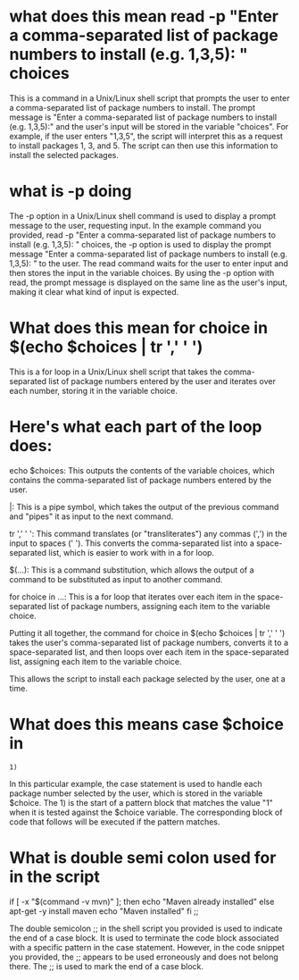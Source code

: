 # what does this mean read -p "Enter a comma-separated list of package numbers to install (e.g. 1,3,5): " choices

This is a command in a Unix/Linux shell script that prompts the user to enter a comma-separated list of package numbers to install. 
The prompt message is "Enter a comma-separated list of package numbers to install (e.g. 1,3,5):" and the user's input will be stored in the variable "choices".
For example, if the user enters "1,3,5", the script will interpret this as a request to install packages 1, 3, and 5. 
The script can then use this information to install the selected packages.

# what is -p doing 
The -p option in a Unix/Linux shell command is used to display a prompt message to the user, requesting input. 
In the example command you provided, read -p "Enter a comma-separated list of package numbers to install (e.g. 1,3,5): " choices, 
the -p option is used to display the prompt message "Enter a comma-separated list of package numbers to install (e.g. 1,3,5): " to the user.
The read command waits for the user to enter input and then stores the input in the variable choices. 
By using the -p option with read, the prompt message is displayed on the same line as the user's input, making it clear what kind of input is expected.

# What does this mean  for choice in $(echo $choices | tr ',' ' ')

This is a for loop in a Unix/Linux shell script that takes the comma-separated list of package numbers entered by the user and iterates over each number, 
storing it in the variable choice.

# Here's what each part of the loop does:

echo $choices: This outputs the contents of the variable choices, which contains the comma-separated list of package numbers entered by the user.

|: This is a pipe symbol, which takes the output of the previous command and "pipes" it as input to the next command.

tr ',' ' ': This command translates (or "transliterates") any commas (',') in the input to spaces (' '). This converts the comma-separated list into a space-separated list, which is easier to work with in a for loop.

$(...): This is a command substitution, which allows the output of a command to be substituted as input to another command.

for choice in ...: This is a for loop that iterates over each item in the space-separated list of package numbers, assigning each item to the variable choice.

Putting it all together, the command for choice in $(echo $choices | tr ',' ' ') takes the user's comma-separated list of package numbers, converts it to a space-separated list, and then loops over each item in the space-separated list, assigning each item to the variable choice. 

This allows the script to install each package selected by the user, one at a time.

# What does this means   case $choice in
    1)

In this particular example, the case statement is used to handle each package number selected by the user, which is stored in the variable $choice. 
The 1) is the start of a pattern block that matches the value "1" when it is tested against the $choice variable. 
The corresponding block of code that follows will be executed if the pattern matches.

# What is  double semi colon used for in the script     
if [ -x "$(command -v mvn)" ]; then
    echo "Maven already installed"
else
    apt-get -y install maven
    echo "Maven installed"
fi
;;

The double semicolon ;; in the shell script you provided is used to indicate the end of a case block. 
It is used to terminate the code block associated with a specific pattern in the case statement.
However, in the code snippet you provided, the ;; appears to be used erroneously and does not belong there. 
The ;; is used to mark the end of a case block. 


